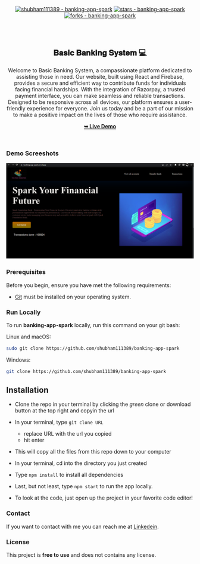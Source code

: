<div align="center">
  
[![shubham111389 - banking-app-spark](https://img.shields.io/static/v1?label=shubham111389&message=banking-app-spark&color=blue&logo=github)](https://github.com/shubham111389/banking-app-spark "Go to GitHub repo")
[![stars - banking-app-spark](https://img.shields.io/github/stars/shubham111389/banking-app-spark?style=social)](https://github.com/shubham111389/banking-app-spark)
[![forks - banking-app-spark](https://img.shields.io/github/forks/shubham111389/banking-app-spark?style=social)](https://github.com/shubham111389/banking-app-spark)


  <br />
  <br />

  <h2 align="center">𝐁𝐚𝐬𝐢𝐜 𝐁𝐚𝐧𝐤𝐢𝐧𝐠 𝐒𝐲𝐬𝐭𝐞𝐦 💻 </h2>

  Welcome to Basic Banking System, a compassionate platform dedicated to assisting those in need. Our website, built using React and Firebase, provides a secure and efficient way to contribute funds for individuals facing financial hardships. With the integration of Razorpay, a trusted payment interface, you can make seamless and reliable transactions. Designed to be responsive across all devices, our platform ensures a user-friendly experience for everyone. Join us today and be a part of our mission to make a positive impact on the lives of those who require assistance.

  <a href="https://banking-app-spark.vercel.app/"><strong>➥ Live Demo</strong></a>

</div>

<br />

### Demo Screeshots

![Basic Banking app ](https://github.com/shubham111389/banking-app-spark/blob/master/src/images/Screenshot%202023-05-19%20153139.png?raw=true "Optional Title")

### Prerequisites

Before you begin, ensure you have met the following requirements:

* [Git](https://git-scm.com/downloads "Download Git") must be installed on your operating system.

### Run Locally

To run **banking-app-spark** locally, run this command on your git bash:

Linux and macOS:

```bash
sudo git clone https://github.com/shubham111389/banking-app-spark
```

Windows:

```bash
git clone https://github.com/shubham111389/banking-app-spark
```

## Installation
- Clone the repo in your terminal by clicking the _green_ clone or download button at the top right and copyin the url
- In your terminal, type ```git clone URL```
  - replace URL with the url you copied
  - hit enter
- This will copy all the files from this repo down to your computer
- In your terminal, cd into the directory you just created
- Type ```npm install``` to install all dependencies
- Last, but not least, type ```npm start``` to run the app locally.

- To look at the code, just open up the project in your favorite code editor!


### Contact

If you want to contact with me you can reach me at [Linkedein](https://www.linkedin.com/in/shubham-annpurne-0183bb232/).

### License

This project is **free to use** and does not contains any license.
